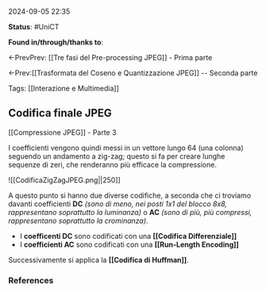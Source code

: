 2024-09-05 22:35

<b>Status</b>: #UniCT

<b>Found in/through/thanks to</b>: 

<-PrevPrev: [[Tre fasi del Pre-processing JPEG]] - Prima parte

<-Prev:[[Trasformata del Coseno e Quantizzazione JPEG]] -- Seconda parte

Tags: [[Interazione e Multimedia]]

## Codifica finale JPEG

[[Compressione JPEG]] - Parte 3

I coefficienti vengono quindi messi in un vettore lungo 64 (una colonna) seguendo un andamento a zig-zag; questo si fa per creare lunghe sequenze di zeri, che renderanno più efficace la compressione. 

![[CodificaZigZagJPEG.png||250]]

A questo punto si hanno due diverse codifiche, a seconda che ci troviamo davanti coefficienti **DC** *(sono di meno, nei posti 1x1 del blocco 8x8, rappresentano soprattutto la luminanza)* o **AC** *(sono di più, più compressi, rappresentano soprattutto la crominanza)*. 

* I **coefficenti DC** sono codificati con una **[[Codifica Differenziale]]**
* I **coefficienti AC** sono codificati con una **[[Run-Length Encoding]]**

Successivamente si applica la **[[Codifica di Huffman]]**. 

### References

